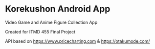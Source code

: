 # Korekushon Android App
Video Game and Anime Figure Collection App

Created for ITMD 455 Final Project

API based on https://www.pricecharting.com & https://otakumode.com/


